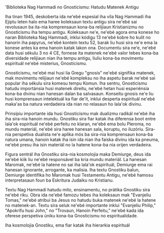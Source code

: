 'Biblioteka Nag Hammadi no Gnosticismu: Hatudu Matenek Antigu

Iha tinan 1945, deskoberta ida ne'ebé espesial iha vila Nag Hammadi iha Ejiptu leten halo ema haree koleksaun textu antigu sira ne'ebé sai revolusaun ba ita-nia komprensaun kona-ba relijiaun Kristianizmu no Gnosticismu iha tempu antigu. Koleksaun ne'e, ne'ebé agora ema konese ho naran Biblioteka Nag Hammadi, inklui kódigu 13 ne'ebé kobre ho kulit no hanorin iha papyrus, ne'ebé kontein textu 52, barak liu husi sira ne'e ema la konese antes ka ema hanoin katak lakon ona. Documentu sira ne'e, ne'ebé data husi sékulu 3 no 4 CE, fornese ita matenek ne'ebé valor tebes kona-ba diversidade relijiaun nian iha tempu antigu, liuliu kona-ba movimentu espirituál ne'ebé misterius, Gnosticismu.

Gnosticismu, ne'ebé mai husi lia Gregu "gnosis" ne'ebé signifika matenek, mak movimentu relijiaun ne'ebé kompleksu no iha aspetu barak ne'ebé sai popular iha sékulu sira komesu tempu Komun. Iha sentru, Gnosticismu hatudu importánsia husi matenek direitu, ne'ebé hetan husi esperiénsia kona-ba divinu nian hanesan dalan ba salvasaun. Konseitu gnosis ne'e liu husi komprensaun intelektuál ka fiar de'it, inklui desperta espirituál ne'ebé maka'as ba natura verdadeira ida nian no relasaun ho lala'ok divinu.

Prinsípiu importante ida husi Gnosticismu mak dualizmu radikál ne'ebé iha iha sira-nia hanoin mundu. Gnostiku sira fiar katak iha diferensa boot entre lala'ok espirituál ne'ebé perfeitu no klaran, ne'ebé ema bolu Pleroma, no mundu materiál, ne'ebé sira haree hanesan sala, koruptu, no iluzóriu. Sira-nia perspetiva dualista ne'e aplika mós ba sira-nia komprensaun kona-ba natura umana, hanoin katak iha isin ida nian iha faíska divinu ida ka pneuma, ne'ebé presu iha isin materiál no la hatene kona-ba nia orijen verdadeira.

Figura sentrál iha Gnostiku sira-nia kosmolojia maka Demiurge, deus ida ne'ebé kiik liu ne'ebé responsável ba kria mundu materiál. La hanesan Maromak, ne'ebé la hatene no sai iha lala'ok espirituál, Demiurge ema rai hanesan ignorante, arrogante, ka malisia. Iha textu Gnostiku balun, Demiurge identifika ho Maromak husi Testamentu Antigu, ne'ebé hamosu interpretasaun foun ba Eskritura Judaiku no Kristianu.

Textu Nag Hammadi hatudu mito, ensinamentu, no prátika Gnostiku sira ne'ebé riku. Obra ida ne'ebé famozu tebes iha koleksaun mak "Evanjeliu Tomas," ne'ebé atribui ba Jesus no hatudu buka matenek ne'ebé la hatene no matenek-an. Textu sira seluk ne'ebé importante inklui "Evanjeliu Philip," "Apokrifu husi John," no "Trovaun, Hanoin Perfeitu," ne'ebé kada ida oferese perspetiva úniku kona-ba Gnosticismu no espiritualidade.

Iha kosmolojia Gnostiku, ema fiar katak iha hierarkia espirituál